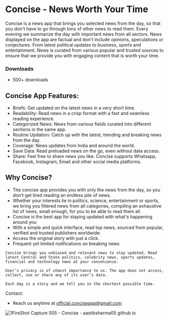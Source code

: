 # Concise - News Worth Your Time

Concise is a news app that brings you selected news from the day, so that you don't have to go through tons of other news to read them. Every evening we summarize the day with important news from all sectors. News displayed on the app are factual and don't include opinions, speculations or conjectures. From latest political updates to business, sports and entertainment. News is curated from various popular and trusted sources to ensure that we provide you with engaging content that is worth your time.


### Downloads
- 500+ downloads

## Concise App Features:


- Briefs: Get updated on the latest news in a very short time.
- Readability: Read news in a crisp format with a fast and seamless reading experience.
- Categorized News: News from various fields curated into different sections in the same app.
- Routine Updation: Catch up with the latest, trending and breaking news from the day.
- Coverage: News updates from India and around the world.
- Save Data: Read preloaded news on the go, even without data access.
- Share: Feel free to share news you like. Concise supports Whatsapp, Facebook, Instagram, Email and other social media platforms.


## Why Concise?


- The concise app provides you with only the news from the day, so you don't get tired reading an endless pile of news.
- Whether your interests lie in politics, science, entertainment or sports, we bring you filtered news from all categories, compiling an exhaustive list of news, small enough, for you to be able to read them all.
- Concise is the best app for staying updated with what's happening around you
- With a simple and quick interface, read top news, sourced from popular, verified and trusted publishers worldwide.
- Access the original story with just a click.
- Frequent yet limited notifications on breaking news
```
Concise brings you unbiased and relevant news to stay updated. Read latest Central and State politics, celebrity news, sports updates, financial and technology news at your convenience.

User’s privacy is of utmost importance to us. The app does not access, collect, use or share any of its user’s data.

Each day is a story and we tell you in the shortest possible time.
```

Contact:

- Reach us anytime at official.conciseapp@gmail.com




![1FireShot Capture 005 - Concise - aastiksharma05 github io](https://user-images.githubusercontent.com/84850243/226426165-f6f3d162-76c9-4ea1-825a-d512228ac4e9.png)
